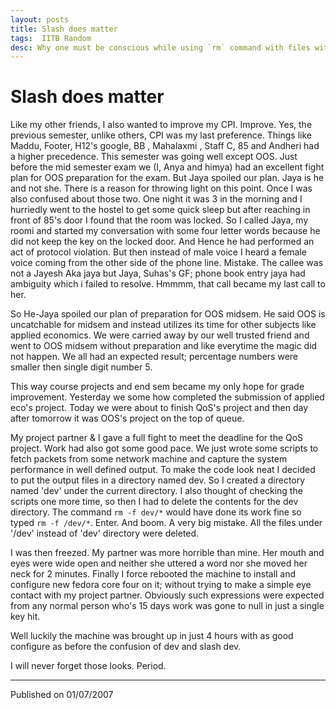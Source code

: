 ```yaml
---
layout: posts
title: Slash does matter
tags:  IITB Random
desc: Why one must be conscious while using `rm` command with files with leading `/`
---
```


# Slash does matter

Like my other friends, I also wanted to improve my CPI. Improve. Yes, the previous semester, unlike others, CPI was my last preference. Things like Maddu, Footer, H12's google, BB , Mahalaxmi , Staff C, 85 and Andheri had a higher precedence. This semester was going well except OOS. Just before the mid semester exam we (I, Anya and himya) had an excellent fight plan for OOS preparation for the exam. But Jaya spoiled our plan. Jaya is he and not she. There is a reason for throwing light on this point. Once I was also confused about those two. One night it was 3 in the morning and I hurriedly went to the hostel to get some quick sleep but after reaching in front of 85's door I found that the room was locked. So I called Jaya, my roomi and started my conversation with some four letter words because he did not keep the key on the locked door. And Hence he had performed an act of protocol violation. But then instead of male voice I heard a female voice coming from the other side of the phone line. Mistake. The callee was not a Jayesh Aka jaya but Jaya, Suhas's GF; phone book entry jaya had ambiguity which i failed to resolve. Hmmmm, that call became my last call to her.

So He-Jaya spoiled our plan of preparation for OOS midsem. He said OOS is uncatchable for midsem and instead utilizes its time for other subjects like applied economics. We were carried away by our well trusted friend and went to OOS midsem without preparation and like everytime the magic did not happen. We all had an expected result; percentage numbers were smaller then single digit number 5.

This way course projects and end sem became my only hope for grade improvement. Yesterday we some how completed the submission of applied eco's project. Today we were about to finish QoS's project and then day after tomorrow it was OOS's project on the top of queue.

My project partner & I gave a full fight to meet the deadline for the QoS project. Work had also got some good pace. We just wrote some scripts to fetch packets from some network machine and capture the system performance in well defined output. To make the code look neat I decided to put the output files in a directory named dev. So I created a directory named 'dev' under the current directory. I also thought of checking the scripts one more time, so then I had to delete the contents for the dev directory. The command `rm -f dev/*` would have done its work fine so typed `rm -f /dev/*`. Enter. And boom. A very big mistake. All the files under '/dev' instead of 'dev' directory were deleted.

I was then freezed. My partner was more horrible than mine. Her mouth and eyes were wide open and neither she uttered a word nor she moved her neck for 2 minutes. Finally I force rebooted the machine to install and configure new fedora core four on it; without trying to make a simple eye contact with my project partner. Obviously such expressions were expected from any normal person who's 15 days work was gone to null in just a single key hit.

Well luckily the machine was brought up in just 4 hours with as good configure as before the confusion of dev and slash dev.

I will never forget those looks. Period.

---
Published on 01/07/2007
